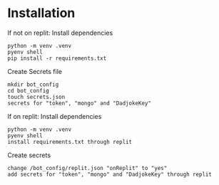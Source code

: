 # Installation

If not on replit:
Install dependencies
```
python -m venv .venv
pyenv shell
pip install -r requirements.txt
```

Create Secrets file
```
mkdir bot_config
cd bot_config
touch secrets.json
secrets for "token", "mongo" and "DadjokeKey"
```

If on replit:
Install dependencies
```
python -m venv .venv
pyenv shell
install requirements.txt through replit
```

Create secrets
```
change /bot_config/replit.json "onReplit" to "yes"
add secrets for "token", "mongo" and "DadjokeKey" through replit
```
